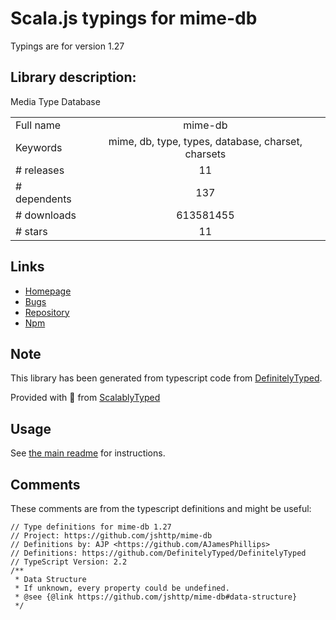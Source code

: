 
# Scala.js typings for mime-db

Typings are for version 1.27

## Library description:
Media Type Database

|                    |                 |
| ------------------ | :-------------: |
| Full name          | mime-db |
| Keywords           | mime, db, type, types, database, charset, charsets |
| # releases         | 11 |
| # dependents       | 137 |
| # downloads        | 613581455 |
| # stars            | 11 |

## Links
- [Homepage](https://github.com/jshttp/mime-db#readme)
- [Bugs](https://github.com/jshttp/mime-db/issues)
- [Repository](https://github.com/jshttp/mime-db)
- [Npm](https://www.npmjs.com/package/mime-db)
    


## Note
This library has been generated from typescript code from [DefinitelyTyped](https://definitelytyped.org).

Provided with :purple_heart: from [ScalablyTyped](https://github.com/oyvindberg/ScalablyTyped)

## Usage
See [the main readme](../../readme.md) for instructions.

## Comments

These comments are from the typescript definitions and might be useful:
```
// Type definitions for mime-db 1.27
// Project: https://github.com/jshttp/mime-db
// Definitions by: AJP <https://github.com/AJamesPhillips>
// Definitions: https://github.com/DefinitelyTyped/DefinitelyTyped
// TypeScript Version: 2.2
/**
 * Data Structure
 * If unknown, every property could be undefined.
 * @see {@link https://github.com/jshttp/mime-db#data-structure}
 */

```

